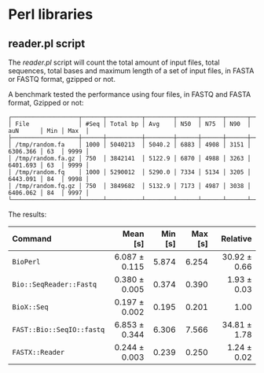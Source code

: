 # Perl libraries

## reader.pl script

The _reader.pl_ script will count the total amount of input files, total sequences, total bases and maximum length
of a set of input files, in FASTA or FASTQ format, gzipped or not.

A benchmark tested the performance using four files, in FASTQ and FASTA format, Gzipped or not:

```
┌───────────────────┬──────┬──────────┬────────┬──────┬──────┬──────┬──────────┬─────┬──────┐
│ File              │ #Seq │ Total bp │ Avg    │ N50  │ N75  │ N90  │ auN      │ Min │ Max  │
├───────────────────┼──────┼──────────┼────────┼──────┼──────┼──────┼──────────┼─────┼──────┤
│ /tmp/random.fa    │ 1000 │ 5040213  │ 5040.2 │ 6883 │ 4908 │ 3151 │ 6306.366 │ 63  │ 9999 │
│ /tmp/random.fa.gz │ 750  │ 3842141  │ 5122.9 │ 6870 │ 4988 │ 3263 │ 6401.693 │ 63  │ 9999 │
│ /tmp/random.fq    │ 1000 │ 5290012  │ 5290.0 │ 7334 │ 5134 │ 3205 │ 6443.091 │ 84  │ 9998 │
│ /tmp/random.fq.gz │ 750  │ 3849682  │ 5132.9 │ 7173 │ 4987 │ 3038 │ 6406.062 │ 84  │ 9997 │
└───────────────────┴──────┴──────────┴────────┴──────┴──────┴──────┴──────────┴─────┴──────┘
```

The results:

| Command | Mean [s] | Min [s] | Max [s] | Relative |
|:---|---:|---:|---:|---:|
| `BioPerl` | 6.087 ± 0.115 | 5.874 | 6.254 | 30.92 ± 0.66 |
| `Bio::SeqReader::Fastq` | 0.380 ± 0.005 | 0.374 | 0.390 | 1.93 ± 0.03 |
| `BioX::Seq` | 0.197 ± 0.002 | 0.195 | 0.201 | 1.00 |
| `FAST::Bio::SeqIO::fastq` | 6.853 ± 0.344 | 6.306 | 7.566 | 34.81 ± 1.78 |
| `FASTX::Reader` | 0.244 ± 0.003 | 0.239 | 0.250 | 1.24 ± 0.02 |